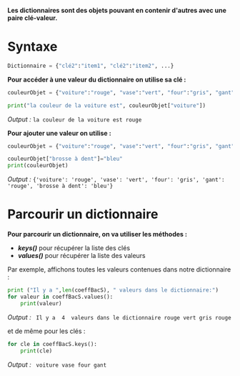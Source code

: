**Les dictionnaires sont des objets pouvant en contenir d'autres avec une paire clé-valeur.**
# Syntaxe
```python
Dictionnaire = {"clé2":"item1", "clé2":"item2", ...}
```

**Pour accéder à une valeur du dictionnaire on utilise sa clé :**
```python
couleurObjet = {"voiture":"rouge", "vase":"vert", "four":"gris", "gant":"rouge"}

print("la couleur de la voiture est", couleurObjet["voiture"])
```

*Output :* `la couleur de la voiture est rouge`

**Pour ajouter une valeur on utilise :**
```python
couleurObjet = {"voiture":"rouge", "vase":"vert", "four":"gris", "gant":"rouge"}

couleurObjet["brosse à dent"]="bleu"
print(couleurObjet)
```

*Output :* `{'voiture': 'rouge', 'vase': 'vert', 'four': 'gris', 'gant': 'rouge', 'brosse à dent': 'bleu'}`

# Parcourir un dictionnaire
**Pour parcourir un dictionnaire, on va utiliser les méthodes :**
- ***keys()*** pour récupérer la liste des clés
- ***values()*** pour récupérer la liste des valeurs

Par exemple, affichons toutes les valeurs contenues dans notre dictionnaire : 
```python
print ("Il y a ",len(coeffBacS), " valeurs dans le dictionnaire:")
for valeur in coeffBacS.values():
	print(valeur)
```

*Output :* ```
Il y a  4  valeurs dans le dictionnaire
rouge
vert
gris
rouge```

et de même pour les clés :
```python
for cle in coeffBacS.keys():
	print(cle)
```

*Output :* ```
voiture
vase
four
gant```
